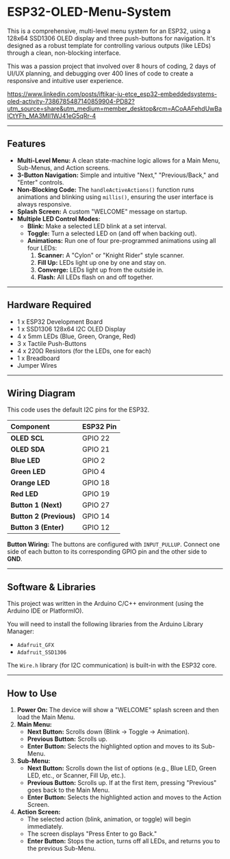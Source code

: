 # ESP32-OLED-Menu-System

This is a comprehensive, multi-level menu system for an ESP32, using a 128x64 SSD1306 OLED display and three push-buttons for navigation. It's designed as a robust template for controlling various outputs (like LEDs) through a clean, non-blocking interface.

This was a passion project that involved over 8 hours of coding, 2 days of UI/UX planning, and debugging over 400 lines of code to create a responsive and intuitive user experience.

https://www.linkedin.com/posts/iftikar-ju-etce_esp32-embeddedsystems-oled-activity-7386785487140859904-PD82?utm_source=share&utm_medium=member_desktop&rcm=ACoAAFehdUwBalCtYFh_MA3MIl1WJ41eG5qRr-4

---

## Features

* **Multi-Level Menu:** A clean state-machine logic allows for a Main Menu, Sub-Menus, and Action screens.
* **3-Button Navigation:** Simple and intuitive "Next," "Previous/Back," and "Enter" controls.
* **Non-Blocking Code:** The `handleActiveActions()` function runs animations and blinking using `millis()`, ensuring the user interface is always responsive.
* **Splash Screen:** A custom "WELCOME" message on startup.
* **Multiple LED Control Modes:**
    * **Blink:** Make a selected LED blink at a set interval.
    * **Toggle:** Turn a selected LED on (and off when backing out).
    * **Animations:** Run one of four pre-programmed animations using all four LEDs:
        1.  **Scanner:** A "Cylon" or "Knight Rider" style scanner.
        2.  **Fill Up:** LEDs light up one by one and stay on.
        3.  **Converge:** LEDs light up from the outside in.
        4.  **Flash:** All LEDs flash on and off together.

---

## Hardware Required

* 1 x ESP32 Development Board
* 1 x SSD1306 128x64 I2C OLED Display
* 4 x 5mm LEDs (Blue, Green, Orange, Red)
* 3 x Tactile Push-Buttons
* 4 x 220Ω Resistors (for the LEDs, one for each)
* 1 x Breadboard
* Jumper Wires

---

## Wiring Diagram

This code uses the default I2C pins for the ESP32.

| Component | ESP32 Pin |
| :--- | :--- |
| **OLED SCL** | GPIO 22 |
| **OLED SDA** | GPIO 21 |
| **Blue LED** | GPIO 2 |
| **Green LED** | GPIO 4 |
| **Orange LED**| GPIO 18 |
| **Red LED** | GPIO 19 |
| **Button 1 (Next)** | GPIO 27 |
| **Button 2 (Previous)** | GPIO 14 |
| **Button 3 (Enter)** | GPIO 12 |

**Button Wiring:** The buttons are configured with `INPUT_PULLUP`. Connect one side of each button to its corresponding GPIO pin and the other side to **GND**.

---

## Software & Libraries

This project was written in the Arduino C/C++ environment (using the Arduino IDE or PlatformIO).

You will need to install the following libraries from the Arduino Library Manager:
* `Adafruit_GFX`
* `Adafruit_SSD1306`

The `Wire.h` library (for I2C communication) is built-in with the ESP32 core.

---

## How to Use

1.  **Power On:** The device will show a "WELCOME" splash screen and then load the Main Menu.
2.  **Main Menu:**
    * **Next Button:** Scrolls down (Blink -> Toggle -> Animation).
    * **Previous Button:** Scrolls up.
    * **Enter Button:** Selects the highlighted option and moves to its Sub-Menu.
3.  **Sub-Menu:**
    * **Next Button:** Scrolls down the list of options (e.g., Blue LED, Green LED, etc., or Scanner, Fill Up, etc.).
    * **Previous Button:** Scrolls up. If at the first item, pressing "Previous" goes back to the Main Menu.
    * **Enter Button:** Selects the highlighted action and moves to the Action Screen.
4.  **Action Screen:**
    * The selected action (blink, animation, or toggle) will begin immediately.
    * The screen displays "Press Enter to go Back."
    * **Enter Button:** Stops the action, turns off all LEDs, and returns you to the previous Sub-Menu.
